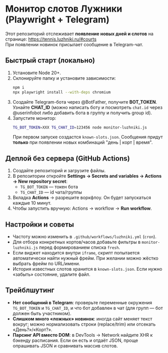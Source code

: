 # Монитор слотов Лужники (Playwright + Telegram)

Этот репозиторий отслеживает **появление новых дней и слотов** на странице: https://tennis.luzhniki.ru/#courts  
При появлении новинок присылает сообщение в Telegram-чат.

## Быстрый старт (локально)
1. Установите Node 20+.
2. Склонируйте папку и установите зависимости:
   ```bash
   npm i
   npx playwright install --with-deps chromium
   ```
3. Создайте Telegram-бота через @BotFather, получите **BOT_TOKEN**. Узнайте **CHAT_ID** (можно написать боту и посмотреть `chat.id` через @userinfobot либо добавить бота в группу и получить group id).
4. Запустите монитор:
   ```bash
   TG_BOT_TOKEN=XXX TG_CHAT_ID=123456 node monitor-luzhniki.js
   ```
   При первом запуске создастся `known-slots.json`. Сообщения придут **только** при появлении новых комбинаций "день | корт | время".

## Деплой без сервера (GitHub Actions)
1. Создайте репозиторий и загрузите файлы.
2. В репозитории откройте **Settings → Secrets and variables → Actions → New repository secret**:
   - `TG_BOT_TOKEN` — токен бота
   - `TG_CHAT_ID` — id чата/группы
3. Вкладка **Actions** → разрешите воркфлоу. Он будет запускаться каждые 10 минут.
4. Чтобы запустить вручную: Actions → workflow → **Run workflow**.

## Настройки и советы
- Частоту можно изменить в `.github/workflows/luzhniki.yml` (`cron`).
- Для отбора конкретных кортов/часов добавьте фильтры в `monitor-luzhniki.js` перед формированием списка `fresh`.
- Если виджет находится внутри `iframe`, скрипт попытается автоматически найти нужный фрейм. При желании можно жёстко выбрать фрейм по URL/имени.
- История известных слотов хранится в `known-slots.json`. Если нужно «забыть» состояние, удалите файл.

## Трейблшутинг
- **Нет сообщений в Telegram**: проверьте переменные окружения `TG_BOT_TOKEN` и `TG_CHAT_ID`, и что бот добавлен в чат (для групп — бот должен быть участником).
- **Слишком много «ложных» новинок**: иногда сайт меняет текст вокруг; можно нормализовать строки (replace/trim) или отсекать «День?»/«Корт?».
- **Парсинг API вместо DOM**: в DevTools → Network найдите XHR к бэкенду расписания. Если он есть и отдаёт JSON, проще опрашивать JSON и сравнивать массив слотов.
